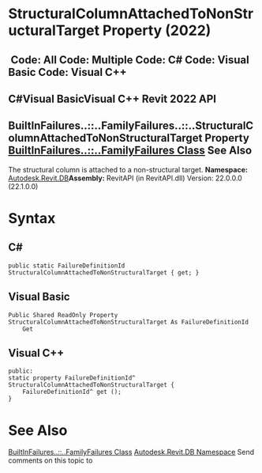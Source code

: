 # StructuralColumnAttachedToNonStructuralTarget Property (2022)

﻿
 Code: All Code: Multiple Code: C# Code: Visual Basic Code: Visual C++   
---  
C#Visual BasicVisual C++
Revit 2022 API  
---  
BuiltInFailures..::..FamilyFailures..::..StructuralColumnAttachedToNonStructuralTarget Property   
[BuiltInFailures..::..FamilyFailures Class](4b2a4d9d-f77b-e466-e78a-df1ca741ec72.md "BuiltInFailures.FamilyFailures Class") See Also  
---  
The structural column is attached to a non-structural target. 
**Namespace:** [Autodesk.Revit.DB](87546ba7-461b-c646-cbb1-2cb8f5bff8b2.md "Autodesk.Revit.DB Namespace")**Assembly:** RevitAPI (in RevitAPI.dll) Version: 22.0.0.0 (22.1.0.0)
# Syntax
C#  
---  
```text
public static FailureDefinitionId StructuralColumnAttachedToNonStructuralTarget { get; }
```
  
Visual Basic  
---  
```text
Public Shared ReadOnly Property StructuralColumnAttachedToNonStructuralTarget As FailureDefinitionId
	Get
```
  
Visual C++  
---  
```text
public:
static property FailureDefinitionId^ StructuralColumnAttachedToNonStructuralTarget {
	FailureDefinitionId^ get ();
}
```
  
# See Also
[BuiltInFailures..::..FamilyFailures Class](4b2a4d9d-f77b-e466-e78a-df1ca741ec72.md "BuiltInFailures.FamilyFailures Class")
[Autodesk.Revit.DB Namespace](87546ba7-461b-c646-cbb1-2cb8f5bff8b2.md "Autodesk.Revit.DB Namespace")
Send comments on this topic to 